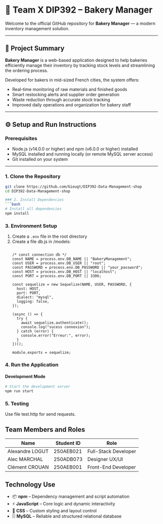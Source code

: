 # 🥖 Team X DIP392 – Bakery Manager

Welcome to the official GitHub repository for **Bakery Manager** — a modern inventory management solution.

---

## 🧩 Project Summary

**Bakery Manager** is a web-based application designed to help bakeries efficiently manage their inventory by tracking stock levels and streamlining the ordering process.

Developed for bakers in mid-sized French cities, the system offers:

- Real-time monitoring of raw materials and finished goods
- Smart restocking alerts and supplier order generation
- Waste reduction through accurate stock tracking
- Improved daily operations and organization for bakery staff
---

## ⚙️ Setup and Run Instructions

### Prerequisites

- Node.js (v14.0.0 or higher) and npm (v6.0.0 or higher) installed  
- MySQL installed and running locally (or remote MySQL server access)  
- Git installed on your system  
---

### 1. Clone the Repository

```bash
git clone https://github.com/Giougt/DIP392-Data-Management-shop
cd DIP392-Data-Management-shop

### 2. Install Dependencies
```bash
# Install all dependencies 
npm install
```

### 3. Environment Setup
1. Create a `.env` file in the root directory
2. Create a file db.js in /models:
   ```const { Sequelize } = require("sequelize");

   /* const connection db */
   const NAME = process.env.DB_NAME || "BakeryManagement";
   const USER = process.env.DB_USER || "root";
   const PASSWORD = process.env.DB_PASSWORD || "your_password";
   const HOST = process.env.DB_HOST || "localhost";
   const PORT = process.env.DB_PORT || 3306; 
   
   const sequelize = new Sequelize(NAME, USER, PASSWORD, {
     host: HOST,
     port: PORT,
     dialect: "mysql",
     logging: false,
   });
   
   (async () => {
     try {
       await sequelize.authenticate();
       console.log("sucess connexion");
     } catch (error) {
       console.error("Erreur:", error);
     }
   })();
   
   module.exports = sequelize;
   ```

### 4. Run the Application

#### Development Mode
```bash
# Start the development server
npm run start
```

### 5. Testing

Use file test.http for send requests.

## Team Members and Roles

| Name              | Student ID   | Role                 |
|-------------------|--------------|----------------------|
| Alexandre LOGUT   | 250AEB021    | Full-Stack Developer |
| Alec MARCHAL      | 250ADB073    |  Designer UX/UI      |
| Clément CROUAN    | 250AEB001    | Front-End Developer  |


## Technology Use

- 📦 **npm** – Dependency management and script automation
- ⚡ **JavaScript** – Core logic and dynamic interactivity
- 🎨 **CSS** – Custom styling and layout control
- 🗄️ **MySQL** – Reliable and structured relational database
